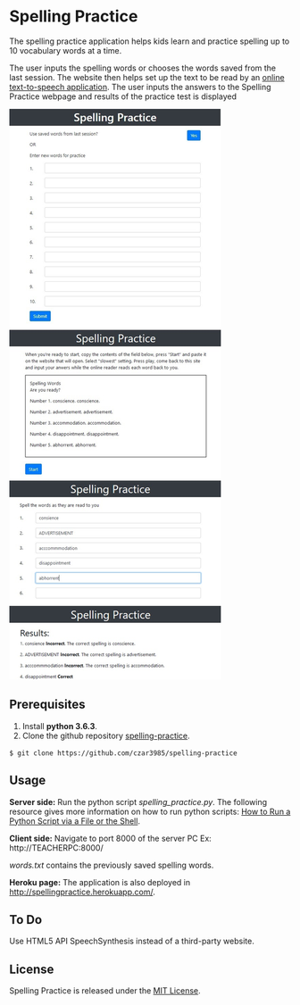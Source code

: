 # Spelling Practice

The spelling practice application helps kids learn and practice 
spelling up to 10 vocabulary words at a time.

The user inputs the spelling words or chooses the words saved from the 
last session. The website then helps set up the text to be read
by an [online text-to-speech application](https://www.text2speech.org/).
The user inputs the answers to the Spelling Practice webpage and results
of the practice test is displayed

![Spelling Practice website](./screenshots.jpg?raw=true "Title")

## Prerequisites

1. Install **python 3.6.3**.
2. Clone the github repository [spelling-practice](https://github.com/czar3985/spelling-practice).
```
$ git clone https://github.com/czar3985/spelling-practice
```

## Usage

**Server side:**
Run the python script _spelling_practice.py_. The following resource 
gives more information on how to run python scripts: 
[How to Run a Python Script via a File or the Shell](https://www.pythoncentral.io/execute-python-script-file-shell/).

**Client side:**
Navigate to port 8000 of the server PC
Ex: http://TEACHERPC:8000/

_words.txt_ contains the previously saved spelling words.

**Heroku page:**
The application is also deployed in http://spellingpractice.herokuapp.com/.

## To Do

Use HTML5 API SpeechSynthesis instead of a third-party website.

## License

Spelling Practice is released under the [MIT License](https://opensource.org/licenses/MIT).